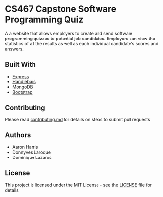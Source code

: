 # CS467 Capstone Software Programming Quiz  
A a website that allows employers to create and send software programming quizzes to potential job candidates. Employers can view the statistics of all the results 
as well as each individual candidate's scores and answers.

## Built With
* [Express](https://github.com/expressjs/express)
* [Handlebars](https://github.com/handlebars-lang/handlebars.js)
* [MongoDB](https://github.com/mongodb/mongo)
* [Bootstrap](https://github.com/twbs/bootstrap)

## Contributing
Please read [contributing.md](contributing.md) for details on steps to submit pull requests

## Authors
* Aaron Harris
* Donnyves Laroque
* Dominique Lazaros

## License
This project is licensed under the MIT License - see the [LICENSE](LICENSE) file for details
